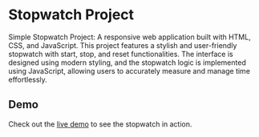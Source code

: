 # Stopwatch Project

Simple Stopwatch Project: A responsive web application built with HTML, CSS, and JavaScript. This project features a stylish and user-friendly stopwatch with start, stop, and reset functionalities. The interface is designed using modern styling, and the stopwatch logic is implemented using JavaScript, allowing users to accurately measure and manage time effortlessly.

## Demo

Check out the [live demo](https://stopwatch-timer-js.netlify.app/) to see the stopwatch in action.


